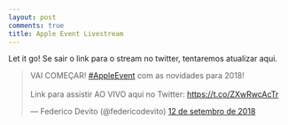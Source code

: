 ```yaml
---
layout: post
comments: true
title: Apple Event Livestream
---
```


Let it go! Se sair o link para o stream no twitter, tentaremos atualizar aqui.



<blockquote class="twitter-tweet" data-lang="pt"><p lang="pt" dir="ltr">VAI COMEÇAR! <a href="https://twitter.com/hashtag/AppleEvent?src=hash&amp;ref_src=twsrc%5Etfw">#AppleEvent</a> com as novidades para 2018!<br><br>Link para assistir AO VIVO aqui no Twitter:   <a href="https://t.co/ZXwRwcAcTr">https://t.co/ZXwRwcAcTr</a></p>&mdash; Federico Devito (@federicodevito) <a href="https://twitter.com/federicodevito/status/1039922943306940416?ref_src=twsrc%5Etfw">12 de setembro de 2018</a></blockquote>
<script async src="https://platform.twitter.com/widgets.js" charset="utf-8"></script>
